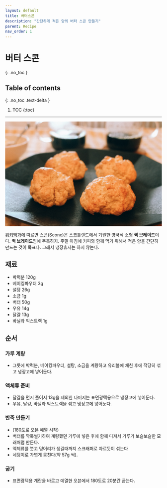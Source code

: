 ```yaml
---
layout: default
title: 버터스콘
description: "간단하게 적은 양의 버터 스콘 만들기"
parent: Recipe
nav_order: 1
---
```


# 버터 스콘
{: .no_toc }

## Table of contents
{: .no_toc .text-delta }

1. TOC
{:toc}

---

![Butter Scone](/assets/images/docs/recipe/butter-scone/butter-scone-1.jpg)

[위키백과](https://ko.wikipedia.org/wiki/%EC%8A%A4%EC%BD%98_(%EB%B9%B5))에 따르면 스콘(Scone)은 스코틀랜드에서 기원한 영국식 소형 **퀵 브레이드**이다. **퀵 브레이드**임에 주목하자. 주말 아침에 커피와 함께 먹기 위해서 적은 양을 간단히 만드는 것이 목표다. 그래서 냉장휴지는 하지 않는다.

## 재료

- 박력분 120g
- 베이킹파우더 3g
- 설탕 26g
- 소금 1g
- 버터 50g
- 우유 14g
- 달걀 13g
- 바닐라 익스트랙 1g

## 순서

### 가루 계량

- 그릇에 박력분, 베이킹파우더, 설탕, 소금을 계량하고 유리볼에 체친 후에 적당히 섞고 냉장고에 넣어둔다.

### 액체류 준비

- 달걀을 먼저 풀어서 13g을 제외한 나머지는 표면광택용으로 냉장고에 넣어둔다.
- 우유, 달걀, 바닐라 익스트랙을 섞고 냉장고에 넣어둔다.

### 반죽 만들기

- (180도로 오븐 예열 시작)
- 버터를 깍둑썰기하여 계량했던 가루에 넣은 후에 함께 다져서 가루가 보슬보슬한 모래처럼 만든다.
- 액체류를 붓고 덩어리가 생길때까지 스크래퍼로 자르듯이 섞는다
- 네덩이로 가볍게 뭉친다(약 57g 씩).

### 굽기

- 표면광택용 계란을 바르고 예열한 오븐에서 180도로 20분간 굽는다.

